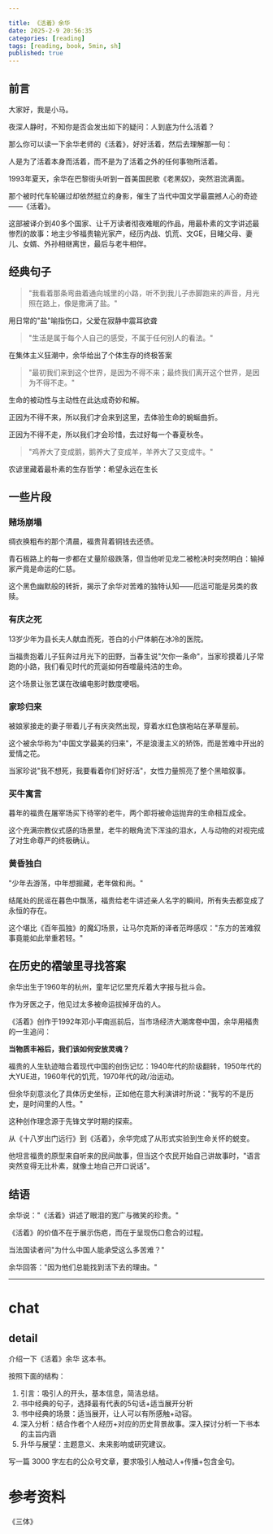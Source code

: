 ```yaml
---

title: 《活着》余华
date: 2025-2-9 20:56:35 
categories: [reading]
tags: [reading, book, 5min, sh]
published: true
---
```




## 前言

大家好，我是小马。

夜深人静时，不知你是否会发出如下的疑问：人到底为什么活着？

那么你可以读一下余华老师的《活着》，好好活着，然后去理解那一句：

人是为了活着本身而活着，而不是为了活着之外的任何事物所活着。

1993年夏天，余华在巴黎街头听到一首美国民歌《老黑奴》，突然泪流满面。

那个被时代车轮碾过却依然挺立的身影，催生了当代中国文学最震撼人心的奇迹——《活着》。

这部被译介到40多个国家、让千万读者彻夜难眠的作品，用最朴素的文字讲述最惨烈的故事：地主少爷福贵输光家产，经历内战、饥荒、文GE，目睹父母、妻儿、女婿、外孙相继离世，最后与老牛相伴。

## 经典句子

> "我看着那条弯曲着通向城里的小路，听不到我儿子赤脚跑来的声音，月光照在路上，像是撒满了盐。"  

用日常的"盐"喻指伤口，父爱在寂静中震耳欲聋

> "生活是属于每个人自己的感受，不属于任何别人的看法。"  

在集体主义狂潮中，余华给出了个体生存的终极答案

> "最初我们来到这个世界，是因为不得不来；最终我们离开这个世界，是因为不得不走。"  

生命的被动性与主动性在此达成奇妙和解。

正因为不得不来，所以我们才会来到这里，去体验生命的蜿蜒曲折。

正因为不得不走，所以我们才会珍惜，去过好每一个春夏秋冬。

> "鸡养大了变成鹅，鹅养大了变成羊，羊养大了又变成牛。"  

农谚里藏着最朴素的生存哲学：希望永远在生长

## 一些片段

### 赌场崩塌

绸衣换粗布的那个清晨，福贵背着铜钱去还债。

青石板路上的每一步都在丈量阶级跌落，但当他听见龙二被枪决时突然明白：输掉家产竟是命运的仁慈。

这个黑色幽默般的转折，揭示了余华对苦难的独特认知——厄运可能是另类的救赎。

### 有庆之死

13岁少年为县长夫人献血而死，苍白的小尸体躺在冰冷的医院。

当福贵抱着儿子狂奔过月光下的田野，当春生说"欠你一条命"，当家珍摸着儿子常跑的小路，我们看见时代的荒诞如何吞噬最纯洁的生命。

这个场景让张艺谋在改编电影时数度哽咽。

### 家珍归来

被娘家接走的妻子带着儿子有庆突然出现，穿着水红色旗袍站在茅草屋前。

这个被余华称为"中国文学最美的归来"，不是浪漫主义的矫饰，而是苦难中开出的爱情之花。

当家珍说"我不想死，我要看着你们好好活"，女性力量照亮了整个黑暗叙事。

### 买牛寓言

暮年的福贵在屠宰场买下待宰的老牛，两个即将被命运抛弃的生命相互成全。

这个充满宗教仪式感的场景里，老牛的眼角流下浑浊的泪水，人与动物的对视完成了对生命尊严的终极确认。

### 黄昏独白

"少年去游荡，中年想掘藏，老年做和尚。"

结尾处的民谣在暮色中飘荡，福贵给老牛讲述亲人名字的瞬间，所有失去都变成了永恒的存在。

这个堪比《百年孤独》的魔幻场景，让马尔克斯的译者范晔感叹："东方的苦难叙事竟能如此举重若轻。"

## 在历史的褶皱里寻找答案

余华出生于1960年的杭州，童年记忆里充斥着大字报与批斗会。

作为牙医之子，他见过太多被命运拔掉牙齿的人。

《活着》创作于1992年邓小平南巡前后，当市场经济大潮席卷中国，余华用福贵的一生追问：

**当物质丰裕后，我们该如何安放灵魂？**

福贵的人生轨迹暗合着现代中国的创伤记忆：1940年代的阶级翻转，1950年代的大YUE进，1960年代的饥荒，1970年代的政/治运动。

但余华刻意淡化了具体历史坐标，正如他在意大利演讲时所说："我写的不是历史，是时间里的人性。"

这种创作理念源于先锋文学时期的探索。

从《十八岁出门远行》到《活着》，余华完成了从形式实验到生命关怀的蜕变。

他坦言福贵的原型来自听来的民间故事，但当这个农民开始自己讲故事时，"语言突然变得无比朴素，就像土地自己开口说话"。

## 结语

余华说："《活着》讲述了眼泪的宽广与微笑的珍贵。"

《活着》的价值不在于展示伤疤，而在于呈现伤口愈合的过程。

当法国读者问"为什么中国人能承受这么多苦难？"

余华回答："因为他们总能找到活下去的理由。"


---------------------------------------------------------------

# chat

## detail

介绍一下《活着》余华 这本书。

按照下面的结构：

1. 引言：吸引人的开头，基本信息，简洁总结。
2. 书中经典的句子，选择最有代表的5句话+适当展开分析
3. 书中经典的场景：适当展开，让人可以有所感触+动容。
4. 深入分析：结合作者个人经历+对应的历史背景故事。深入探讨分析一下书本的主旨内涵
5. 升华与展望：主题意义、未来影响或研究建议。

写一篇 3000 字左右的公众号文章，要求吸引人触动人+传播+包含金句。


# 参考资料

 《三体》

